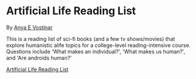# Artificial Life Reading List
By [Anya E Vostinar](https://anyaevostinar.github.io/)

This is a reading list of sci-fi books (and a few tv shows/movies) that explore humanistic alife topics for a college-level reading-intensive course. Questions include 'What makes an individual?', 'What makes us human?', and 'Are androids human?'

[Artificial Life Reading List](https://anyaevostinar.github.io/teaching/2022/06/17/alife-reading.html)
